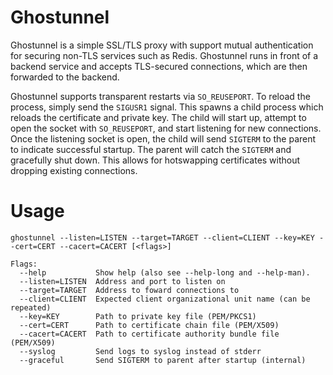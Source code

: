 Ghostunnel
==========

Ghostunnel is a simple SSL/TLS proxy with support mutual authentication for
securing non-TLS services such as Redis. Ghostunnel runs in front of a backend
service and accepts TLS-secured connections, which are then forwarded to the
backend.

Ghostunnel supports transparent restarts via `SO_REUSEPORT`. To reload the
process, simply send the `SIGUSR1` signal. This spawns a child process which
reloads the certificate and private key. The child will start up, attempt to
open the socket with `SO_REUSEPORT`, and start listening for new connections.
Once the listening socket is open, the child will send `SIGTERM` to the parent
to indicate successful startup. The parent will catch the `SIGTERM` and
gracefully shut down. This allows for hotswapping certificates without
dropping existing connections.

Usage
=====

    ghostunnel --listen=LISTEN --target=TARGET --client=CLIENT --key=KEY --cert=CERT --cacert=CACERT [<flags>]
    
    Flags:
      --help           Show help (also see --help-long and --help-man).
      --listen=LISTEN  Address and port to listen on
      --target=TARGET  Address to foward connections to
      --client=CLIENT  Expected client organizational unit name (can be repeated)
      --key=KEY        Path to private key file (PEM/PKCS1)
      --cert=CERT      Path to certificate chain file (PEM/X509)
      --cacert=CACERT  Path to certificate authority bundle file (PEM/X509)
      --syslog         Send logs to syslog instead of stderr
      --graceful       Send SIGTERM to parent after startup (internal)

